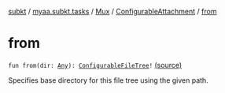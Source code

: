 [subkt](../../../index.md) / [myaa.subkt.tasks](../../index.md) / [Mux](../index.md) / [ConfigurableAttachment](index.md) / [from](./from.md)

# from

`fun from(dir: `[`Any`](https://kotlinlang.org/api/latest/jvm/stdlib/kotlin/-any/index.html)`): `[`ConfigurableFileTree`](https://docs.gradle.org/current/javadoc/org/gradle/api/file/ConfigurableFileTree.html)`!` [(source)](https://github.com/Myaamori/SubKt/blob/0.1.10/src/main/kotlin/myaa/subkt/tasks/muxtask.kt#L526)

Specifies base directory for this file tree using the given path.


